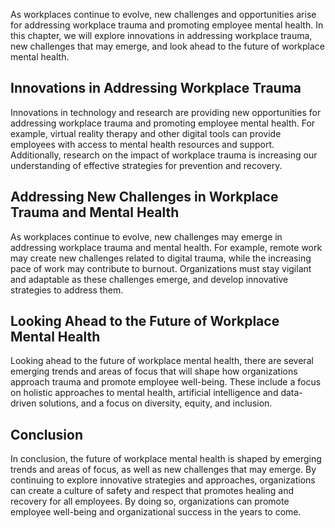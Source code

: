 
As workplaces continue to evolve, new challenges and opportunities arise for addressing workplace trauma and promoting employee mental health. In this chapter, we will explore innovations in addressing workplace trauma, new challenges that may emerge, and look ahead to the future of workplace mental health.

Innovations in Addressing Workplace Trauma
------------------------------------------

Innovations in technology and research are providing new opportunities for addressing workplace trauma and promoting employee mental health. For example, virtual reality therapy and other digital tools can provide employees with access to mental health resources and support. Additionally, research on the impact of workplace trauma is increasing our understanding of effective strategies for prevention and recovery.

Addressing New Challenges in Workplace Trauma and Mental Health
---------------------------------------------------------------

As workplaces continue to evolve, new challenges may emerge in addressing workplace trauma and mental health. For example, remote work may create new challenges related to digital trauma, while the increasing pace of work may contribute to burnout. Organizations must stay vigilant and adaptable as these challenges emerge, and develop innovative strategies to address them.

Looking Ahead to the Future of Workplace Mental Health
------------------------------------------------------

Looking ahead to the future of workplace mental health, there are several emerging trends and areas of focus that will shape how organizations approach trauma and promote employee well-being. These include a focus on holistic approaches to mental health, artificial intelligence and data-driven solutions, and a focus on diversity, equity, and inclusion.

Conclusion
----------

In conclusion, the future of workplace mental health is shaped by emerging trends and areas of focus, as well as new challenges that may emerge. By continuing to explore innovative strategies and approaches, organizations can create a culture of safety and respect that promotes healing and recovery for all employees. By doing so, organizations can promote employee well-being and organizational success in the years to come.
